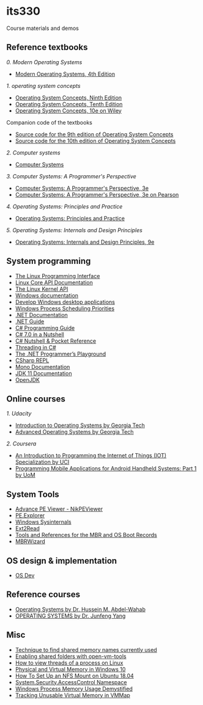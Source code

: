 # its330
Course materials and demos

## Reference textbooks
_0. Modern Operating Systems_
* [Modern Operating Systems, 4th Edition](https://www.pearson.com/us/higher-education/program/Tanenbaum-Modern-Operating-Systems-4th-Edition/PGM80736.html)

_1. operating system concepts_
* [Operating System Concepts, Ninth Edition](http://codex.cs.yale.edu/avi/os-book/OS9/index.html)
* [Operating System Concepts, Tenth Edition](http://codex.cs.yale.edu/avi/os-book/OS10/index.html)
* [Operating System Concepts, 10e on Wiley](http://bcs.wiley.com/he-bcs/Books?action=index&itemId=1119320917&bcsId=11227)

Companion code of the textbooks
* [Source code for the 9th edition of Operating System Concepts](https://github.com/greggagne/OSC9e)
* [Source code for the 10th edition of Operating System Concepts](https://github.com/greggagne/osc10e)

_2. Computer systems_
* [Computer Systems](http://computersystemsbook.com/)

_3. Computer Systems: A Programmer's Perspective_
* [Computer Systems: A Programmer's Perspective, 3e](http://csapp.cs.cmu.edu/3e/home.html)
* [Computer Systems: A Programmer's Perspective, 3e on Pearson](https://www.pearson.com/us/higher-education/product/Bryant-Computer-Systems-A-Programmer-s-Perspective-3rd-Edition/9780134092669.html)


_4. Operating Systems: Principles and Practice_
* [Operating Systems: Principles and Practice](http://ospp.cs.washington.edu/)

_5. Operating Systems: Internals and Design Principles_
* [Operating Systems: Internals and Design Principles, 9e](https://www.pearson.com/us/higher-education/program/Stallings-Operating-Systems-Internals-and-Design-Principles-9th-Edition/PGM1262980.html)

## System programming
* [The Linux Programming Interface](http://man7.org/index.html)
* [Linux Core API Documentation](https://www.kernel.org/doc/html/v4.12/core-api/index.html)
* [The Linux Kernel API](https://www.kernel.org/doc/htmldocs/kernel-api/)
* [Windows documentation](https://docs.microsoft.com/en-us/windows/)
* [Develop Windows desktop applications](https://docs.microsoft.com/en-us/windows/desktop/index)
* [Windows Process Scheduling Priorities](https://docs.microsoft.com/en-us/windows/desktop/procthread/scheduling-priorities)
* [.NET Documentation](https://docs.microsoft.com/en-us/dotnet/)
* [.NET Guide](https://docs.microsoft.com/en-us/dotnet/standard/)
* [C# Programming Guide](https://docs.microsoft.com/en-us/dotnet/csharp/programming-guide/)
* [C# 7.0 in a Nutshell](http://www.albahari.com/nutshell/)
* [C# Nutshell & Pocket Reference](http://www.albahari.com/)
* [Threading in C#](http://www.albahari.com/threading/)
* [The .NET Programmer’s Playground](https://www.linqpad.net/)
* [CSharp REPL](https://www.mono-project.com/docs/tools+libraries/tools/repl/)
* [Mono Documentation](https://www.mono-project.com/docs/)
* [JDK 11 Documentation](https://docs.oracle.com/en/java/javase/11/index.html)
* [OpenJDK](https://openjdk.java.net/)



## Online courses
_1. Udacity_
* [Introduction to Operating Systems by Georgia Tech](https://www.udacity.com/course/introduction-to-operating-systems--ud923)
* [Advanced Operating Systems by Georgia Tech](https://www.udacity.com/course/advanced-operating-systems--ud189)

_2. Coursera_
* [An Introduction to Programming the Internet of Things (IOT) Specialization by UCI](https://www.coursera.org/specializations/iot?)
* [Programming Mobile Applications for Android Handheld Systems: Part 1 by UoM](https://www.coursera.org/learn/android-programming)

## System Tools
* [Advance PE Viewer - NikPEViewer](http://www.codedebug.com/php/Products/Products_NikPEViewer_12v.php)
* [PE.Explorer](http://www.pe-explorer.com/peexplorer-tour.htm)
* [Windows Sysinternals](https://docs.microsoft.com/en-us/sysinternals/)
* [Ext2Read](https://sourceforge.net/projects/ext2read/)
* [Tools and References for the MBR and OS Boot Records](https://thestarman.pcministry.com/asm/mbr/BootToolsRefs.htm)
* [MBRWizard](http://mbrwizard.com/)

## OS design & implementation
* [OS Dev](https://wiki.osdev.org)

## Reference courses
* [Operating Systems by Dr. Hussein M. Abdel-Wahab](https://www.cs.odu.edu/~cs471w/)
* [OPERATING SYSTEMS by Dr. Junfeng Yang](https://www.cs.columbia.edu/~junfeng/10sp-w4118/)

## Misc
* [Technique to find shared memory names currently used](https://stackoverflow.com/questions/25747935/technique-to-find-shared-memory-names-currently-used)
* [Enabling shared folders with open-vm-tools](https://askubuntu.com/questions/580319/enabling-shared-folders-with-open-vm-tools)
* [How to view threads of a process on Linux](http://ask.xmodulo.com/view-threads-process-linux.html)
* [Physical and Virtual Memory in Windows 10](https://answers.microsoft.com/en-us/windows/forum/windows_10-performance-winpc/physical-and-virtual-memory-in-windows-10/e36fb5bc-9ac8-49af-951c-e7d39b979938)
* [How To Set Up an NFS Mount on Ubuntu 18.04](https://www.digitalocean.com/community/tutorials/how-to-set-up-an-nfs-mount-on-ubuntu-18-04)
* [System.Security.AccessControl Namespace](https://docs.microsoft.com/en-us/dotnet/api/system.security.accesscontrol?redirectedfrom=MSDN&view=netframework-4.7.2)
* [Windows Process Memory Usage Demystified](http://blogs.microsoft.co.il/sasha/2016/01/05/windows-process-memory-usage-demystified/)
* [Tracking Unusable Virtual Memory in VMMap](http://blogs.microsoft.co.il/sasha/2014/07/22/tracking-unusable-virtual-memory-vmmap/)